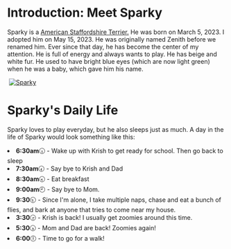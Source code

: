 <html>
  <h1>
    Introduction: Meet Sparky
  </h1>
  <p>
    Sparky is a <a href="https://www.akc.org/dog-breeds/american-staffordshire-terrier/">American Staffordshire Terrier.</a> He was born on March 5, 2023. I adopted him on May 15, 2023. He was originally named Zenith before we renamed him. Ever since that day, he has become the center of my attention. He is full of energy and always wants to play. He has beige and white fur. He used to have bright blue eyes (which are now light green) when he was a baby, which gave him his name.
  </p>
   <img>
  <a href="https://imgbb.com/"><img src="https://i.ibb.co/cCn7w2c/Sparky.jpg" alt="Sparky" border="0"></a>
  <h1>
    Sparky's Daily Life
  </h1>
    <P>
      Sparky loves to play everyday, but he also sleeps just as much. A day in the life of Sparky would look something like this:
    </P>
    <li>
      <b>6:30am</b>🕡 - Wake up with Krish to get ready for school. Then go back to sleep
    </li>
      <li>
      <b>7:30am</b>🕢 - Say bye to Krish and Dad
    </li>
  <li>
    <b>8:30am</b>🕣 - Eat breakfast
  </li>
  <li>
    <b>9:00am</b>🕘 - Say bye to Mom. 
    <li>
      <b>9:30</b>🕤 - Since I'm alone, I take multiple naps, chase and eat a bunch of flies, and bark at anyone that tries to come near my house.
  </li>
  <li>
    <b>3:30</b>🕞 - Krish is back! I usually get zoomies around this time. 
  </li>
  <li>
      <b>5:30</b>🕠 - Mom and Dad are back! Zoomies again!
  </li>
  <li>
    <b>6:00</b>🕕 - Time to go for a walk!
  </li>
</html>
